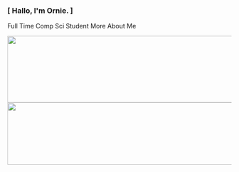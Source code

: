 ### [ Hallo, I'm Ornie. ]

Full Time Comp Sci Student
More About Me

<a href="https://github.com/Orniepay/github-readme-stats">
  <img height=150 width=2000 align="center" src="https://github-readme-stats.vercel.app/api?username=Orniepay&theme=github_dark_dimmed&show_icons=true"/>
</a> 
<a href="https://github.com/Orniepay/convoychat">
  <img height=140 width=1500 align="center" src="https://github-readme-stats.vercel.app/api/top-langs/?username=Orniepay&theme=github_dark_dimmed&layout=compact"/>
</a>
